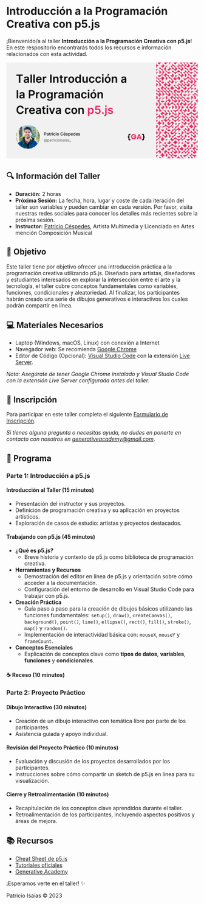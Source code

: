# Introducción a la Programación Creativa con p5.js

¡Bienvenido/a al taller **Introducción a la Programación Creativa con p5.js**! En este respositorio encontrarás todos los recursos e información relacionados con esta actividad.

<img src="recursos/portada.png" alt="p5.js Logo" title="p5.js" width="700"/>

## 🔍 Información del Taller

- **Duración:** 2 horas
- **Próxima Sesión:** La fecha, hora, lugar y coste de cada iteración del taller son variables y pueden cambiar en cada versión. Por favor, visita nuestras redes sociales para conocer los detalles más recientes sobre la próxima sesión.
- **Instructor:** [Patricio Céspedes](https://patricio-isaias.super.site/), Artista Multimedia y Licenciado en Artes mención Composición Musical

## 🎯 Objetivo

Este taller tiene por objetivo ofrecer una introducción práctica a la programación creativa utilizando p5.js. Diseñado para artistas, diseñadores y estudiantes interesados en explorar la intersección entre el arte y la tecnología, el taller cubre conceptos fundamentales como variables, funciones, condicionales y aleatoriedad. Al finalizar, los participantes habrán creado una serie de dibujos generativos e interactivos los cuales podrán compartir en línea.

## 💻 Materiales Necesarios

- Laptop (Windows, macOS, Linux) con conexión a Internet
- Navegador web: Se recomienda [Google Chrome](https://www.google.com/intl/es_es/chrome/)
- Editor de Código (Opcional): [Visual Studio Code](https://code.visualstudio.com/) con la extensión [Live Server](https://marketplace.visualstudio.com/items?itemName=ritwickdey.LiveServer).

_Nota: Asegúrate de tener Google Chrome instalado y Visual Studio Code con la extensión Live Server configurada antes del taller._

## 📝 Inscripción

Para participar en este taller completa el siguiente [Formulario de Inscripción](https://forms.gle/LMtccjU5aBwqx81o9).

_Si tienes alguna pregunta o necesitas ayuda, no dudes en ponerte en contacto con nosotros en [generativeacademy@gmail.com](mailto:generativeacademy@gmail.com)_.

## 📖 Programa

### Parte 1: Introducción a p5.js

#### Introducción al Taller (15 minutos)

- Presentación del instructor y sus proyectos.
- Definición de programación creativa y su aplicación en proyectos artísticos.
- Exploración de casos de estudio: artistas y proyectos destacados.

#### Trabajando con p5.js (45 minutos)

- **¿Qué es p5.js?**
  - Breve historia y contexto de p5.js como biblioteca de programación creativa.
- **Herramientas y Recursos**
  - Demostración del editor en línea de p5.js y orientación sobre cómo acceder a la documentación.
  - Configuración del entorno de desarrollo en Visual Studio Code para trabajar con p5.js.
- **Creación Práctica**
  - Guía paso a paso para la creación de dibujos básicos utilizando las funciones fundamentales: `setup()`, `draw()`, `createCanvas()`, `background()`, `point()`, `line()`, `ellipse()`, `rect()`, `fill()`, `stroke()`, `map()` y `random()`.
  - Implementación de interactividad básica con: `mouseX`, `mouseY` y `frameCount`.
- **Conceptos Esenciales**
  - Explicación de conceptos clave como **tipos de datos**, **variables**, **funciones** y **condicionales**.

#### ☕ Receso (10 minutos)

### Parte 2: Proyecto Práctico

#### Dibujo Interactivo (30 minutos)

- Creación de un dibujo interactivo con temática libre por parte de los participantes.
- Asistencia guiada y apoyo individual.

#### Revisión del Proyecto Práctico (10 minutos)

- Evaluación y discusión de los proyectos desarrollados por los participantes.
- Instrucciones sobre cómo compartir un sketch de p5.js en línea para su visualización.

#### Cierre y Retroalimentación (10 minutos)

- Recapitulación de los conceptos clave aprendidos durante el taller.
- Retroalimentación de los participantes, incluyendo aspectos positivos y áreas de mejora.

## 📚 Recursos

- [Cheat Sheet de p5.js](/recursos/p5js-cheatsheet.png)
- [Tutoriales oficiales](https://p5js.org/es/learn/)
- [Generative Academy](https://www.instagram.com/generative.academy/)

¡Esperamos verte en el taller! ✨

Patricio Isaías © 2023
